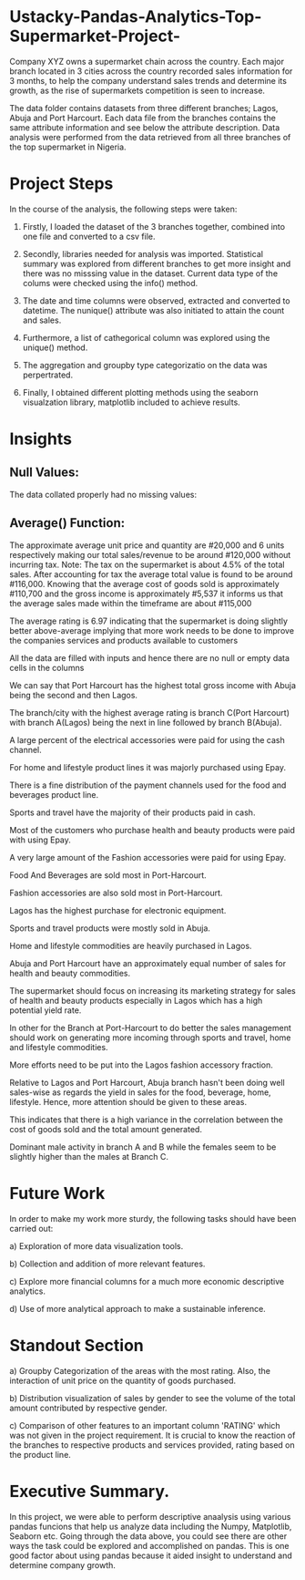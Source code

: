 # Ustacky-Pandas-Analytics-Top-Supermarket-Project-

Company XYZ owns a supermarket chain across the country. Each major branch located in 3 cities across the country recorded sales information for 3 months, to help the company understand sales trends and determine its growth, as the rise of supermarkets competition is seen to increase.

The data folder contains datasets from three different branches; Lagos, Abuja and Port Harcourt. Each data file from the branches contains the same attribute information and see below the attribute description.
Data analysis were performed from the data retrieved from all three branches of the top supermarket in Nigeria.

# Project Steps

In the course of the analysis, the following steps were taken:
1. Firstly, I loaded the dataset of the 3 branches together, combined into one file and converted to a csv file.

2. Secondly, libraries needed for analysis was imported. Statistical summary was explored from different branches to get more insight and there was no misssing value in the dataset. Current data type of the colums were checked using the info() method.

3. The date and time columns were observed, extracted and converted to datetime. The nunique() attribute  was also initiated to attain the count and sales.

4. Furthermore, a list of cathegorical column was explored using the unique() method.

5. The aggregation and groupby type categorizatio on the data was perpertrated.

6. Finally, I obtained different plotting methods using the seaborn visualzation library, matplotlib included to achieve results.

# Insights 

## Null Values:
The data collated properly had no missing values:

## Average() Function:
The approximate average unit price and quantity are #20,000 and 6 units respectively making our total sales/revenue to be around #120,000 without incurring tax. Note: The tax on the supermarket is about 4.5% of the total sales. After accounting for tax the average total value is found to be around #116,000. Knowing that the average cost of goods sold is approximately #110,700 and the gross income is approximately #5,537 it informs us that the average sales made within the timeframe are about #115,000

The average rating is 6.97 indicating that the supermarket is doing slightly better above-average implying that more work needs to be done to improve the companies services and products available to customers

All the data are filled with inputs and hence there are no null or empty data cells in the columns

We can say that Port Harcourt has the highest total gross income with Abuja being the second and then Lagos.


The branch/city  with the highest average rating is branch C(Port Harcourt) with branch A(Lagos) being the next in line followed by branch B(Abuja).

A large percent of the electrical accessories were paid for using the cash channel.

For home and lifestyle product lines it was majorly purchased using Epay.

There is a fine distribution of the payment channels used for the food and beverages product line.

Sports and travel have the majority of their products paid in cash.

Most of the customers who purchase health and beauty products were paid with using Epay.

A very large amount of the Fashion accessories were paid for using Epay.

Food And Beverages are sold most in Port-Harcourt.

Fashion accessories are also sold most in Port-Harcourt.

Lagos has the highest purchase for electronic equipment.

Sports and travel products were mostly sold in Abuja.

Home and lifestyle commodities are heavily purchased in Lagos.

Abuja and Port Harcourt have an approximately equal number of sales for health and beauty commodities.

The supermarket should focus on increasing its marketing strategy for sales of health and beauty products especially in Lagos which has a high potential yield rate.

In other for the Branch at Port-Harcourt to do better the sales management should work on generating more incoming through sports and travel, home and lifestyle commodities.

More efforts need to be put into the Lagos fashion accessory fraction.

Relative to Lagos and Port Harcourt, Abuja branch hasn't been doing well sales-wise as regards the yield in sales for the food, beverage, home, lifestyle. Hence, more attention should be given to these areas.

This indicates that there is a high variance in the correlation between the cost of goods sold and the total amount generated.

Dominant male activity in branch A and B while the females seem to be slightly higher than the males at Branch C.

# Future Work
In order to make my work more sturdy, the following tasks should have been carried out: 

a) Exploration of more data visualization tools.

b) Collection and addition of more relevant features.

c) Explore more financial columns for a much more economic descriptive analytics.

d) Use of more analytical approach to make a sustainable inference. 


# Standout Section 

a) Groupby Categorization of the areas with the most rating. Also, the interaction of unit price on the quantity of goods purchased.

b) Distribution visualization of sales by gender to see the volume of the total amount contributed by respective gender.

c) Comparison of other features to an important column 'RATING' which was not given in the project requirement. It is crucial to know the reaction of the branches to respective products and services provided, rating based on the product line.

# Executive Summary.

In this project, we were able to perform descriptive anaalysis using various pandas funcions that help us analyze data including the Numpy, Matplotlib, Seaborn etc. Going through the data above, you could see there are other ways the task could be explored and accomplished on pandas. This is one good factor about using pandas because it aided insight to understand and determine company growth. 

